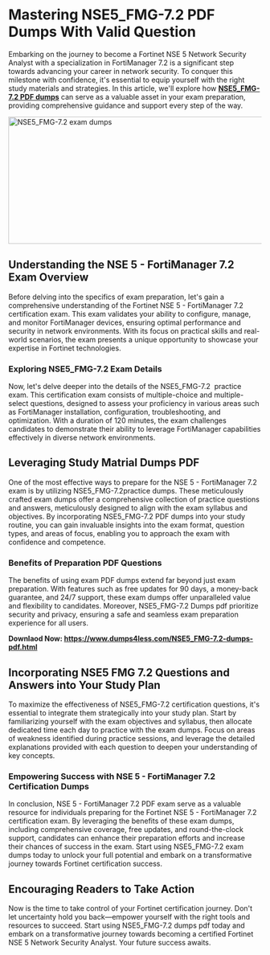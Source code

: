 <h1><strong>Mastering&nbsp;NSE5_FMG-7.2 PDF Dumps&nbsp;With Valid Question</strong></h1>
<p>Embarking on the journey to become a Fortinet NSE 5 Network Security Analyst with a specialization in FortiManager 7.2 is a significant step towards advancing your career in network security. To conquer this milestone with confidence, it's essential to equip yourself with the right study materials and strategies. In this article, we'll explore how <a href="https://www.dumps4less.com/NSE5_FMG-7.2-dumps-pdf.html"><strong>NSE5_FMG-7.2 PDF dumps</strong></a> can serve as a valuable asset in your exam preparation, providing comprehensive guidance and support every step of the way.</p>
<p><a href="https://www.dumps4less.com/NSE5_FMG-7.2-dumps-pdf.html"><img src="https://i.ibb.co/X5n2HkL/image.png" alt="NSE5_FMG-7.2 exam dumps" width="760" height="253" /></a></p>
<h2><strong>Understanding the NSE 5 - FortiManager 7.2 Exam Overview</strong></h2>
<p>Before delving into the specifics of exam preparation, let's gain a comprehensive understanding of the Fortinet NSE 5 - FortiManager 7.2 certification exam. This exam validates your ability to configure, manage, and monitor FortiManager devices, ensuring optimal performance and security in network environments. With its focus on practical skills and real-world scenarios, the exam presents a unique opportunity to showcase your expertise in Fortinet technologies.</p>
<h3><strong>Exploring NSE5_FMG-7.2 Exam Details</strong></h3>
<p>Now, let's delve deeper into the details of the NSE5_FMG-7.2&nbsp; practice exam. This certification exam consists of multiple-choice and multiple-select questions, designed to assess your proficiency in various areas such as FortiManager installation, configuration, troubleshooting, and optimization. With a duration of 120 minutes, the exam challenges candidates to demonstrate their ability to leverage FortiManager capabilities effectively in diverse network environments.</p>
<h2><strong>Leveraging&nbsp;Study Matrial&nbsp;Dumps&nbsp;PDF&nbsp;</strong></h2>
<p>One of the most effective ways to prepare for the NSE 5 - FortiManager 7.2 exam is by utilizing NSE5_FMG-7.2practice dumps. These meticulously crafted exam dumps offer a comprehensive collection of practice questions and answers, meticulously designed to align with the exam syllabus and objectives. By incorporating NSE5_FMG-7.2 PDF dumps into your study routine, you can gain invaluable insights into the exam format, question types, and areas of focus, enabling you to approach the exam with confidence and competence.</p>
<h3><strong>Benefits of&nbsp;Preparation PDF Questions</strong></h3>
<p>The benefits of using&nbsp;exam PDF dumps extend far beyond just exam preparation. With features such as free updates for 90 days, a money-back guarantee, and 24/7 support, these exam dumps offer unparalleled value and flexibility to candidates. Moreover, NSE5_FMG-7.2&nbsp;Dumps pdf&nbsp;prioritize security and privacy, ensuring a safe and seamless exam preparation experience for all users.</p>
<p><strong>Downlaod Now: <a href="https://www.dumps4less.com/NSE5_FMG-7.2-dumps-pdf.html">https://www.dumps4less.com/NSE5_FMG-7.2-dumps-pdf.html</a></strong></p>
<h2><strong>Incorporating NSE5 FMG 7.2 Questions and Answers into Your Study Plan</strong></h2>
<p>To maximize the effectiveness of NSE5_FMG-7.2&nbsp;certification&nbsp;questions, it's essential to integrate them strategically into your study plan. Start by familiarizing yourself with the exam objectives and syllabus, then allocate dedicated time each day to practice with the exam dumps. Focus on areas of weakness identified during practice sessions, and leverage the detailed explanations provided with each question to deepen your understanding of key concepts.</p>
<h3><strong>Empowering Success with <strong>NSE 5 - FortiManager 7.2</strong> Certification Dumps</strong></h3>
<p>In conclusion,&nbsp;NSE 5 - FortiManager 7.2 PDF&nbsp;exam serve as a valuable resource for individuals preparing for the Fortinet NSE 5 - FortiManager 7.2 certification exam. By leveraging the benefits of these exam dumps, including comprehensive coverage, free updates, and round-the-clock support, candidates can enhance their preparation efforts and increase their chances of success in the exam. Start using NSE5_FMG-7.2&nbsp;exam dumps today to unlock your full potential and embark on a transformative journey towards Fortinet certification success.</p>
<h2><strong>Encouraging Readers to Take Action</strong></h2>
<p>Now is the time to take control of your Fortinet certification journey. Don't let uncertainty hold you back&mdash;empower yourself with the right tools and resources to succeed. Start using NSE5_FMG-7.2&nbsp;dumps pdf today and embark on a transformative journey towards becoming a certified Fortinet NSE 5 Network Security Analyst. Your future success awaits.</p>
